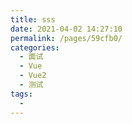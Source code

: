 ```yaml
---
title: sss
date: 2021-04-02 14:27:10
permalink: /pages/59cfb0/
categories:
  - 面试
  - Vue
  - Vue2
  - 测试
tags:
  - 
---
```

